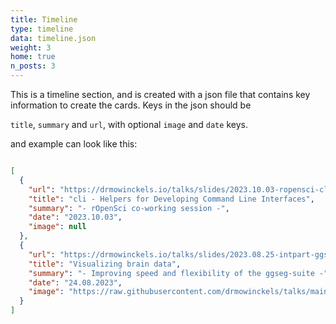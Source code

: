 ```yaml
---
title: Timeline
type: timeline
data: timeline.json
weight: 3
home: true
n_posts: 3
---
```


This is a timeline section, and is created with a json file that contains key information to create the cards. Keys in the json should be

`title`, `summary` and `url`, with optional `image` and `date` keys.

and example can look like this:

```json

[
  {
    "url": "https://drmowinckels.io/talks/slides/2023.10.03-ropensci-cli/",
    "title": "cli - Helpers for Developing Command Line Interfaces",
    "summary": "- rOpenSci co-working session -",
    "date": "2023.10.03",
    "image": null
  },
  {
    "url": "https://drmowinckels.io/talks/slides/2023.08.25-intpart-ggseg/",
    "title": "Visualizing brain data",
    "summary": "- Improving speed and flexibility of the ggseg-suite -",
    "date": "24.08.2023",
    "image": "https://raw.githubusercontent.com/drmowinckels/talks/main/slides/2023.08.25-intpart-ggseg/img/ggseg.png"
  }
]
```